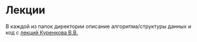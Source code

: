 # Лекции
В каждой из папок директории описание алгоритма/структуры данных и код с [лекций Куренкова В.В.]([https://disk.yandex.ru/d/lwE14jdmI4qZEQ](https://disk.yandex.ru/d/lwE14jdmI4qZEQ/Алгоритмы%20и%20структуры%20данных/Лекции))
